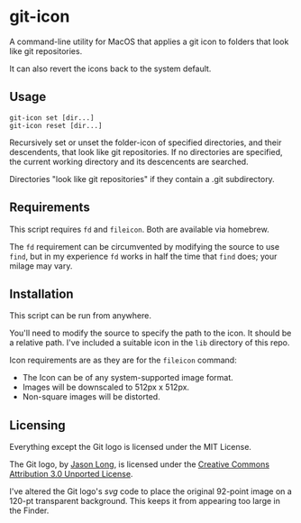 # git-icon

A command-line utility for MacOS that applies
a git icon to folders that look like git repositories.

It can also revert the icons back to the system default.

## Usage

```
git-icon set [dir...]
git-icon reset [dir...]
```

Recursively set or unset the folder-icon of specified directories, and their
descendents, that look like git repositories. If no directories are specified,
the current working directory and its descencents are searched.

Directories "look like git repositories" if they contain a .git subdirectory.

## Requirements

This script requires `fd` and `fileicon`. Both are available via homebrew.

The `fd` requirement can be circumvented by modifying the source to use `find`,
but in my experience `fd` works in half the time that `find` does;
your milage may vary.

## Installation

This script can be run from anywhere.

You'll need to modify the source to specify the path to the icon.
It should be a relative path.
I've included a suitable icon in the `lib` directory of this repo.

Icon requirements are as they are for the `fileicon` command:

- The Icon can be of any system-supported image format.
- Images will be downscaled to 512px x 512px.
- Non-square images will be distorted.

## Licensing

Everything except the Git logo is licensed under the MIT License.

The Git logo, by [Jason Long](https://jasonlong.me/), is licensed under the [Creative Commons Attribution 3.0 Unported License](https://creativecommons.org/licenses/by/3.0/).

I've altered the Git logo's _svg_ code to place the original 92-point image on a 120-pt transparent background. This keeps it from appearing too large in the Finder.
